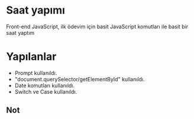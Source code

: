 # Saat yapımı
Front-end JavaScript, ilk ödevim için basit JavaScript komutları ile basit bir saat yaptım
# Yapılanlar
* Prompt kullanıldı.
* "document.querySelector/getElementById" kullanıldı.
* Date komutları kullanıldı.
* Switch ve Case kullanıldı.

## Not
